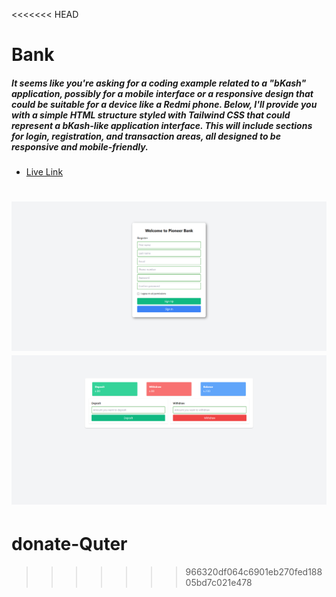 <<<<<<< HEAD
# Bank




##### It seems like you're asking for a coding example related to a "bKash" application, possibly for a mobile interface or a responsive design that could be suitable for a device like a Redmi phone. Below, I'll provide you with a simple HTML structure styled with Tailwind CSS that could represent a bKash-like application interface. This will include sections for login, registration, and transaction areas, all designed to be responsive and mobile-friendly.




- [Live Link](https://saidee-hasan.github.io/bkash-bank/) 


![bd-bank](./screencapture-127-0-0-1-5501-index-html-2024-11-23-08_11_55.png)
![bd-bank](./screencapture-127-0-0-1-5501-index-html-2024-11-23-08_12_15.png)
=======
# donate-Quter

>>>>>>> 966320df064c6901eb270fed18805bd7c021e478
